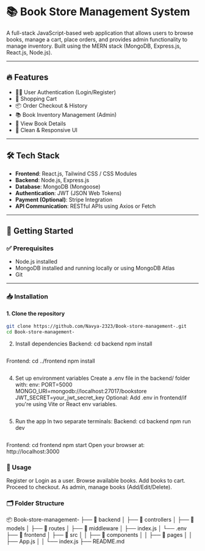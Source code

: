 # 📚 Book Store Management System

A full-stack JavaScript-based web application that allows users to browse books, manage a cart, place orders, and provides admin functionality to manage inventory. Built using the MERN stack (MongoDB, Express.js, React.js, Node.js).

---

## 🔥 Features

- 🧑‍💼 User Authentication (Login/Register)
- 🛒 Shopping Cart
- 📦 Order Checkout & History
- 📚 Book Inventory Management (Admin)
- 🧾 View Book Details
- 🎨 Clean & Responsive UI

---

## 🛠️ Tech Stack

- **Frontend**: React.js, Tailwind CSS / CSS Modules
- **Backend**: Node.js, Express.js
- **Database**: MongoDB (Mongoose)
- **Authentication**: JWT (JSON Web Tokens)
- **Payment (Optional)**: Stripe Integration
- **API Communication**: RESTful APIs using Axios or Fetch

---

## 🚀 Getting Started

### ✅ Prerequisites

- Node.js installed
- MongoDB installed and running locally or using MongoDB Atlas
- Git

---

### 📥 Installation

#### 1. Clone the repository

```bash
git clone https://github.com/Navya-2323/Book-store-management-.git
cd Book-store-management-

```

2. Install dependencies
Backend:
cd backend
npm install
```
```
Frontend:
cd ../frontend
npm install
```
```
4. Set up environment variables
Create a .env file in the backend/ folder with:
env:
PORT=5000
MONGO_URI=mongodb://localhost:27017/bookstore
JWT_SECRET=your_jwt_secret_key
Optional: Add .env in frontend/if you're using Vite or React env variables.
```
```
5. Run the app
In two separate terminals:
Backend:
cd backend
npm run dev
```
```
Frontend:
cd frontend
npm start
Open your browser at: http://localhost:3000

### 🧪 Usage
Register or Login as a user.
Browse available books.
Add books to cart.
Proceed to checkout.
As admin, manage books (Add/Edit/Delete).

### 🗂️ Folder Structure
📦 Book-store-management-
├── 📁 backend
│   ├── 📁 controllers
│   ├── 📁 models
│   ├── 📁 routes
│   ├── 📁 middleware
│   ├── index.js
│   └── .env
├── 📁 frontend
│   ├── 📁 src
│   │   ├── 📁 components
│   │   ├── 📁 pages
│   │   ├── App.js
│   │   └── index.js
├── README.md
